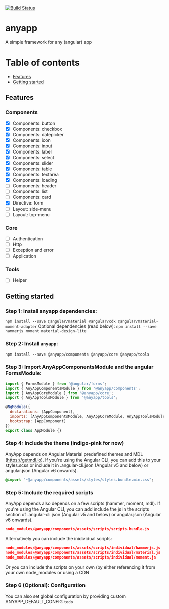[![Build Status][travis-badge]][travis-badge-url]


[travis-badge]: https://travis-ci.org/kelliekel/anyapp.svg?branch=master
[travis-badge-url]: https://travis-ci.org/kelliekel/anyapp


# anyapp
A simple framework for any (angular) app


# Table of contents
  * [Features](#features)
  * [Getting started](#getting-started)
  
## Features
### Components
 - [x] Components: button
 - [x] Components: checkbox
 - [x] Components: datepicker
 - [x] Components: icon
 - [x] Components: input
 - [x] Components: label
 - [x] Components: select
 - [x] Components: slider
 - [x] Components: table
 - [x] Components: textarea
 - [x] Components: loading
 - [ ] Components: header
 - [ ] Components: list
 - [ ] Components: card
 - [x] Directive: form
 - [ ] Layout: side-menu
 - [ ] Layout: top-menu
### Core 
 - [ ] Authentication
 - [ ] Http
 - [ ] Exception and error
 - [ ] Application
### Tools
 - [ ] Helper
 
## Getting started

### Step 1: Install anyapp dependencies:
`npm install --save @angular/material @angular/cdk @angular/material-moment-adapter`
Optional dependencies (read below):
`npm install --save hammerjs moment material-design-lite`

### Step 2: Install `anyapp`:
`npm install --save @anyapp/components @anyapp/core @anyapp/tools`

### Step 3: Import AnyAppComponentsModule and the angular FormsModule:
```js
import { FormsModule } from '@angular/forms';
import { AnyAppComponentsModule } from '@anyapp/components';
import { AnyAppCoreModule } from '@anyapp/core';
import { AnyAppToolsModule } from '@anyapp/tools';

@NgModule({
  declarations: [AppComponent],
  imports: [AnyAppComponentsModule, AnyAppCoreModule, AnyAppToolsModule, FormsModule],
  bootstrap: [AppComponent]
})
export class AppModule {}
```

### Step 4: Include the theme (indigo-pink for now)
AnyApp depends on Angular Material predefined themes and MDL (https://getmdl.io). If you're using the Angular CLI, you can add this to your styles.scss or include it in .angular-cli.json (Angular v5 and below) or angular.json (Angular v6 onwards).
```css
@import "~@anyapp/components/assets/styles/styles.bundle.min.css";
```

### Step 5: Include the required scripts
AnyApp depends also depends on a few scripts (hammer, moment, mdl). If you're using the Angular CLI, you can add include the js in the scripts section of .angular-cli.json (Angular v5 and below) or angular.json (Angular v6 onwards).
```json
node_modules/@anyapp/components/assets/scripts/scripts.bundle.js
```
Alternatively you can include the inidividual scripts:
```json
node_modules/@anyapp/components/assets/scripts/individual/hammerjs.js
node_modules/@anyapp/components/assets/scripts/individual/material.js
node_modules/@anyapp/components/assets/scripts/individual/moment.js
```
Or you can include the scripts on your own (by either referencing it from your own node_modules or using a CDN

### Step 6 (Optional): Configuration
You can also set global configuration by providing custom ANYAPP_DEFAULT_CONFIG
`todo`


<!---
npm run build:<project>
cd dist/<project>
npm publish --access=public

ng generate library <project> --prefix=<prefix>
--->
